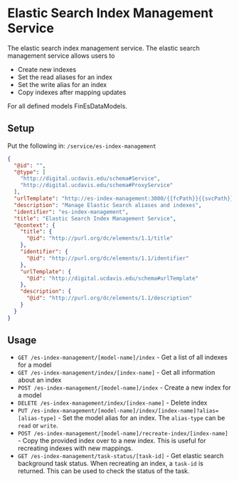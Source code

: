 # Elastic Search Index Management Service

The elastic search index management service.  The elastic search management service allows users to

 - Create new indexes
 - Set the read aliases for an index
 - Set the write alias for an index
 - Copy indexes after mapping updates

For all defined models FinEsDataModels.

## Setup

Put the following in: `/service/es-index-management`

```json
{
  "@id": "",
  "@type": [
    "http://digital.ucdavis.edu/schema#Service",
    "http://digital.ucdavis.edu/schema#ProxyService"
  ],
  "urlTemplate": "http://es-index-management:3000/{{fcPath}}{{svcPath}}",
  "description": "Manage Elastic Search aliases and indexes",
  "identifier": "es-index-management",
  "title": "Elastic Search Index Management Service",
  "@context": {
    "title": {
      "@id": "http://purl.org/dc/elements/1.1/title"
    },
    "identifier": {
      "@id": "http://purl.org/dc/elements/1.1/identifier"
    },
    "urlTemplate": {
      "@id": "http://digital.ucdavis.edu/schema#urlTemplate"
    },
    "description": {
      "@id": "http://purl.org/dc/elements/1.1/description"
    }
  }
}
```

## Usage

  - `GET /es-index-management/[model-name]/index` - Get a list of all indexes for a model
  - `GET /es-index-management/index/[index-name]` - Get all information about an index
  - `POST /es-index-management/[model-name]/index` - Create a new index for a model
  - `DELETE /es-index-management/index/[index-name]` - Delete index
  - `PUT /es-index-management/[model-name]/index/[index-name]?alias=[alias-type]` - Set the model alias for an index.  The `alias-type` can be `read` or `write`.
  - `POST /es-index-management/[model-name]/recreate-index/[index-name]` - Copy the provided index over to a new index. This is useful for recreating indexes with new mappings.
  - `GET /es-index-management/task-status/[task-id]` - Get elastic search background task status.  When recreating an index, a `task-id` is returned.  This can be used to check the status of the task.